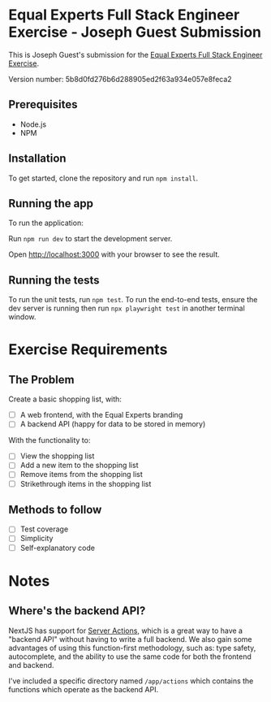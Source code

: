 # Equal Experts Full Stack Engineer Exercise - Joseph Guest Submission

This is Joseph Guest's submission for the [Equal Experts Full Stack Engineer Exercise](https://equalexperts.github.io/ee-tech-interviews-uk/grocery-list-problem.html).

Version number: 5b8d0fd276b6d288905ed2f63a934e057e8feca2

## Prerequisites

- Node.js
- NPM

## Installation

To get started, clone the repository and run `npm install`.

## Running the app

To run the application:

Run `npm run dev` to start the development server.

Open [http://localhost:3000](http://localhost:3000) with your browser to see the result.

## Running the tests

To run the unit tests, run `npm test`.
To run the end-to-end tests, ensure the dev server is running then run `npx playwright test` in another terminal window.

# Exercise Requirements

## The Problem

Create a basic shopping list, with:

- [ ] A web frontend, with the Equal Experts branding
- [ ] A backend API (happy for data to be stored in memory)

With the functionality to:

- [ ] View the shopping list
- [ ] Add a new item to the shopping list
- [ ] Remove items from the shopping list
- [ ] Strikethrough items in the shopping list

## Methods to follow

- [ ] Test coverage
- [ ] Simplicity
- [ ] Self-explanatory code

# Notes

## Where's the backend API?

NextJS has support for [Server Actions](https://nextjs.org/docs/app/building-your-application/data-fetching/server-actions-and-mutations), which is a great way to have a "backend API" without having to write a full backend. We also gain some advantages of using this function-first methodology, such as: type safety, autocomplete, and the ability to use the same code for both the frontend and backend.

I've included a specific directory named `/app/actions` which contains the functions which operate as the backend API.
